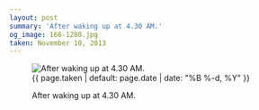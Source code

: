 ```yaml
---
layout: post
summary: 'After waking up at 4.30 AM.'
og_image: 166-1280.jpg
taken: November 10, 2013
---
```


<figure class="post" data-src="{{ site.assets_url }}/{{ page.og_image }}">
<img alt="After waking up at 4.30 AM." sizes="(min-width: 700px) 50vw, calc(100vw - 2rem)" src="{{ site.assets_url }}/166-640.jpg" srcset="{{ site.assets_url }}/166-1280.jpg 1280w, {{ site.assets_url }}/166-960.jpg 960w, {{ site.assets_url }}/166-640.jpg 640w, {{ site.assets_url }}/166-320.jpg 320w"/>
<figcaption>
<time>{{ page.taken | default: page.date | date: "%B %-d, %Y" }}</time>
<p>After waking up at 4.30 AM.</p>
</figcaption>
</figure>
